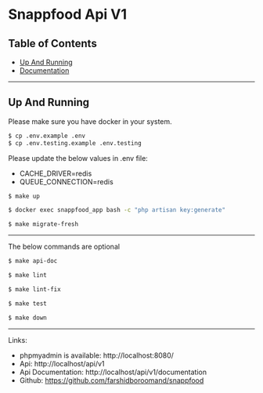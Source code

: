 # Snappfood Api V1
## Table of Contents

- [Up And Running](#up-and-running)
- [Documentation](#documentation)

---
## Up And Running

Please make sure you have docker in your system.

```sh
$ cp .env.example .env
$ cp .env.testing.example .env.testing
```

Please update the below values in .env file:
- CACHE_DRIVER=redis
- QUEUE_CONNECTION=redis

```sh
$ make up
```

```sh
$ docker exec snappfood_app bash -c "php artisan key:generate"
```

```sh
$ make migrate-fresh
```
---
The below commands are optional
```sh
$ make api-doc
```

```sh
$ make lint
```

```sh
$ make lint-fix
```

```sh
$ make test
```

```sh
$ make down
```
---
Links:

- phpmyadmin is available: http://localhost:8080/
- Api: http://localhost/api/v1
- Api Documentation: http://localhost/api/v1/documentation
- Github: https://github.com/farshidboroomand/snappfood